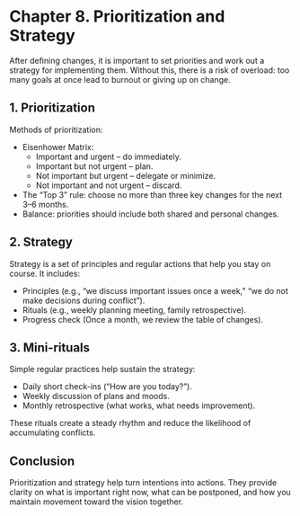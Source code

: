 # Chapter 8. Prioritization and Strategy

After defining changes, it is important to set priorities and work out a strategy for implementing them. Without this, there is a risk of overload: too many goals at once lead to burnout or giving up on change.

## 1. Prioritization

Methods of prioritization:

- Eisenhower Matrix:
    - Important and urgent – do immediately.
    - Important but not urgent – plan.
    - Not important but urgent – delegate or minimize.
    - Not important and not urgent – discard.
- The “Top 3” rule: choose no more than three key changes for the next 3–6 months.
- Balance: priorities should include both shared and personal changes.

## 2. Strategy

Strategy is a set of principles and regular actions that help you stay on course. It includes:

- Principles (e.g., “we discuss important issues once a week,” “we do not make decisions during conflict”).
- Rituals (e.g., weekly planning meeting, family retrospective).
- Progress check (Once a month, we review the table of changes).

## 3. Mini-rituals

Simple regular practices help sustain the strategy:

- Daily short check-ins (“How are you today?”).
- Weekly discussion of plans and moods.
- Monthly retrospective (what works, what needs improvement).

These rituals create a steady rhythm and reduce the likelihood of accumulating conflicts.

## Conclusion

Prioritization and strategy help turn intentions into actions. They provide clarity on what is important right now, what can be postponed, and how you maintain movement toward the vision together.
